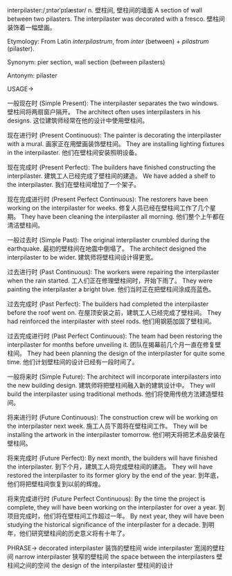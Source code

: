 interpilaster:/ˌɪntərˈpɪlæstər/
n.
壁柱间, 壁柱间的墙面
A section of wall between two pilasters.
The interpilaster was decorated with a fresco. 壁柱间装饰着一幅壁画。

Etymology:
From Latin *interpilastrum*, from *inter* (between) + *pilastrum* (pilaster).

Synonym:
pier section, wall section (between pilasters)

Antonym:
pilaster


USAGE->

一般现在时 (Simple Present):
The interpilaster separates the two windows. 壁柱间将两扇窗户隔开。
The architect often uses interpilasters in his designs.  这位建筑师经常在他的设计中使用壁柱间。


现在进行时 (Present Continuous):
The painter is decorating the interpilaster with a mural. 画家正在用壁画装饰壁柱间。
They are installing lighting fixtures in the interpilaster. 他们在壁柱间安装照明设备。


现在完成时 (Present Perfect):
The builders have finished constructing the interpilaster. 建筑工人已经完成了壁柱间的建造。
We have added a shelf to the interpilaster. 我们在壁柱间增加了一个架子。


现在完成进行时 (Present Perfect Continuous):
The restorers have been working on the interpilaster for weeks. 修复人员已经在壁柱间工作了几个星期。
They have been cleaning the interpilaster all morning. 他们整个上午都在清洁壁柱间。


一般过去时 (Simple Past):
The original interpilaster crumbled during the earthquake.  最初的壁柱间在地震中倒塌了。
The architect designed the interpilaster to be wider. 建筑师将壁柱间设计得更宽。


过去进行时 (Past Continuous):
The workers were repairing the interpilaster when the rain started. 工人们正在修理壁柱间时，开始下雨了。
They were painting the interpilaster a bright blue. 他们当时正在把壁柱间涂成亮蓝色。


过去完成时 (Past Perfect):
The builders had completed the interpilaster before the roof went on.  在屋顶安装之前，建筑工人已经完成了壁柱间。
They had reinforced the interpilaster with steel rods.  他们用钢筋加固了壁柱间。


过去完成进行时 (Past Perfect Continuous):
The team had been restoring the interpilaster for months before unveiling it.  团队在揭幕前几个月一直在修复壁柱间。
They had been planning the design of the interpilaster for quite some time. 他们计划壁柱间的设计已经有一段时间了。



一般将来时 (Simple Future):
The architect will incorporate interpilasters into the new building design.  建筑师将把壁柱间融入新的建筑设计中。
They will build the interpilaster using traditional methods. 他们将使用传统方法建造壁柱间。



将来进行时 (Future Continuous):
The construction crew will be working on the interpilaster next week. 施工人员下周将在壁柱间工作。
They will be installing the artwork in the interpilaster tomorrow. 他们明天将把艺术品安装在壁柱间。


将来完成时 (Future Perfect):
By next month, the builders will have finished the interpilaster. 到下个月，建筑工人将完成壁柱间的建造。
They will have restored the interpilaster to its former glory by the end of the year. 到年底，他们将把壁柱间恢复到以前的辉煌。



将来完成进行时 (Future Perfect Continuous):
By the time the project is complete, they will have been working on the interpilaster for over a year.  到项目完成时，他们将在壁柱间工作超过一年。
By next year, they will have been studying the historical significance of the interpilaster for a decade. 到明年，他们研究壁柱间的历史意义将有十年了。


PHRASE->
decorated interpilaster 装饰的壁柱间
wide interpilaster 宽阔的壁柱间
narrow interpilaster 狭窄的壁柱间
the space between the interpilasters 壁柱间之间的空间
the design of the interpilaster 壁柱间的设计
